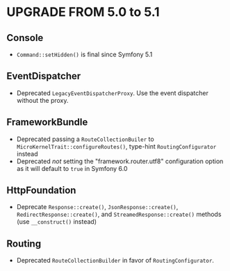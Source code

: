 UPGRADE FROM 5.0 to 5.1
=======================

Console
-------

 * `Command::setHidden()` is final since Symfony 5.1

EventDispatcher
---------------

 * Deprecated `LegacyEventDispatcherProxy`. Use the event dispatcher without the proxy.

FrameworkBundle
---------------

 * Deprecated passing a `RouteCollectionBuiler` to `MicroKernelTrait::configureRoutes()`, type-hint `RoutingConfigurator` instead
 * Deprecated *not* setting the "framework.router.utf8" configuration option as it will default to `true` in Symfony 6.0

HttpFoundation
--------------

 * Deprecate `Response::create()`, `JsonResponse::create()`,
   `RedirectResponse::create()`, and `StreamedResponse::create()` methods (use
   `__construct()` instead)

Routing
-------

 * Deprecated `RouteCollectionBuilder` in favor of `RoutingConfigurator`.
